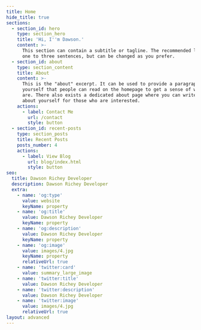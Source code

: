 ```yaml
---
title: Home
hide_title: true
sections:
  - section_id: hero
    type: section_hero
    title: 'Hi, I''m Dawson.'
    content: >-
      This section can contain a subtitle or tagline. The recommended length is
      one to three sentences, but can be changed as you prefer.
  - section_id: about
    type: section_content
    title: About
    content: >-
      This is the "about" excerpt. It can be used to provide a paragraph about
      yourself that people can read on the homepage to get a sense of who you
      are. There also exists a dedicated about page where you can write more
      about yourself for those who are interested.
    actions:
      - label: Contact Me
        url: /contact
        style: button
  - section_id: recent-posts
    type: section_posts
    title: Recent Posts
    posts_number: 4
    actions:
      - label: View Blog
        url: blog/index.html
        style: button
seo:
  title: Dawson Richey Developer
  description: Dawson Richey Developer
  extra:
    - name: 'og:type'
      value: website
      keyName: property
    - name: 'og:title'
      value: Dawson Richey Developer
      keyName: property
    - name: 'og:description'
      value: Dawson Richey Developer
      keyName: property
    - name: 'og:image'
      value: images/4.jpg
      keyName: property
      relativeUrl: true
    - name: 'twitter:card'
      value: summary_large_image
    - name: 'twitter:title'
      value: Dawson Richey Developer
    - name: 'twitter:description'
      value: Dawson Richey Developer
    - name: 'twitter:image'
      value: images/4.jpg
      relativeUrl: true
layout: advanced
---
```

